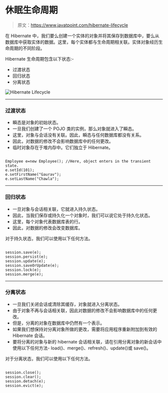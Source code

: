 # 休眠生命周期

> 原文：<https://www.javatpoint.com/hibernate-lifecycle>

在 Hibernate 中，我们要么创建一个实体的对象并将其保存到数据库中，要么从数据库中获取实体的数据。这里，每个实体都与生命周期相关联。实体对象经历生命周期的不同阶段。

Hibernate 生命周期包含以下状态:-

*   过渡状态
*   回归状态
*   分离状态

![Hibernate Lifecycle](../img/6e65747a0b897848229884febcc03809.png)

* * *

### 过渡状态

*   瞬态是对象的初始状态。
*   一旦我们创建了一个 POJO 类的实例，那么对象就进入了瞬态。
*   这里，对象与会话没有关联。因此，瞬态与任何数据库都没有关系。
*   因此，对数据的修改不会影响数据库中的任何更改。
*   临时对象存在于堆内存中。它们独立于 Hibernate。

```

Employee e=new Employee(); //Here, object enters in the transient state.
e.setId(101);
e.setFirstName("Gaurav");
e.setLastName("Chawla");

```

* * *

### 回归状态

*   一旦对象与会话相关联，它就进入持久状态。
*   因此，当我们保存或持久化一个对象时，我们可以说它处于持久化状态。
*   这里，每个对象代表数据库表的行。
*   因此，对数据的修改会改变数据库。

对于持久状态，我们可以使用以下任何方法。

```

session.save(e);
session.persist(e);
session.update(e);
session.saveOrUpdate(e);
session.lock(e);
session.merge(e);

```

* * *

### 分离状态

*   一旦我们关闭会话或清除其缓存，对象就进入分离状态。
*   由于对象不再与会话相关联，因此对数据的修改不会影响数据库中的任何更改。
*   但是，分离的对象在数据库中仍然有一个表示。
*   如果我们想保持对分离对象所做的更改，需要将应用程序重新附加到有效的 Hibernate 会话。
*   要将分离的对象与新的 hibernate 会话相关联，请在引用分离对象的新会话中使用以下任何方法- load()、merge()、refresh()、update()或 save()。

对于分离状态，我们可以使用以下任何方法。

```

session.close();
session.clear();
session.detach(e);
session.evict(e);

```